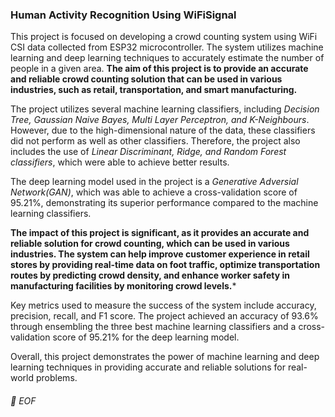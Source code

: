 ### Human Activity Recognition Using WiFiSignal

This project is focused on developing a crowd counting system using WiFi CSI data collected from ESP32 microcontroller. The system utilizes machine learning and deep learning techniques to accurately estimate the number of people in a given area. 
**The aim of this project is to provide an accurate and reliable crowd counting solution that can be used in various industries, such as retail, transportation, and smart manufacturing.**

The project utilizes several machine learning classifiers, including *Decision Tree, Gaussian Naive Bayes, Multi Layer Perceptron, and K-Neighbours*. However, due to the high-dimensional nature of the data, these classifiers did not perform as well as other classifiers. Therefore, the project also includes the use of *Linear Discriminant, Ridge, and Random Forest classifiers*, which were able to achieve better results.

The deep learning model used in the project is a *Generative Adversial Network(GAN)*, which was able to achieve a cross-validation score of 95.21%, demonstrating its superior performance compared to the machine learning classifiers.

**The impact of this project is significant, as it provides an accurate and reliable solution for crowd counting, which can be used in various industries. The system can help improve customer experience in retail stores by providing real-time data on foot traffic, optimize transportation routes by predicting crowd density, and enhance worker safety in manufacturing facilities by monitoring crowd levels.***

Key metrics used to measure the success of the system include accuracy, precision, recall, and F1 score. The project achieved an accuracy of 93.6% through ensembling the three best machine learning classifiers and a cross-validation score of 95.21% for the deep learning model.

Overall, this project demonstrates the power of machine learning and deep learning techniques in providing accurate and reliable solutions for real-world problems.


###### 💾 EOF
